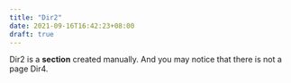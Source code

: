 ```yaml
---
title: "Dir2"
date: 2021-09-16T16:42:23+08:00
draft: true
---
```


Dir2 is a **section** created manually. And you may notice that there is not a page Dir4.

